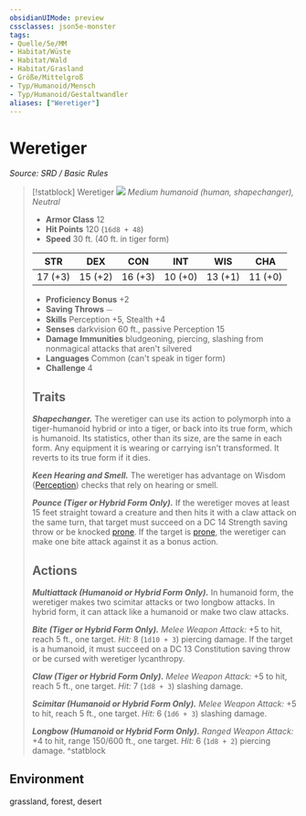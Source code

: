 ```yaml
---
obsidianUIMode: preview
cssclasses: json5e-monster
tags:
- Quelle/5e/MM
- Habitat/Wüste
- Habitat/Wald
- Habitat/Grasland
- Größe/Mittelgroß
- Typ/Humanoid/Mensch
- Typ/Humanoid/Gestaltwandler
aliases: ["Weretiger"]
---
```

# Weretiger
*Source: SRD / Basic Rules*  

> [!statblock] Weretiger
> ![](compendium/bestiary/humanoid/token/weretiger.png#token)
> *Medium humanoid (human, shapechanger), Neutral*
> 
> - **Armor Class** 12 
> - **Hit Points** 120 (`16d8 + 48`)
> - **Speed** 30 ft. (40 ft. in tiger form)
> 
> |STR|DEX|CON|INT|WIS|CHA|
> |:---:|:---:|:---:|:---:|:---:|:---:|
> |17 (+3)|15 (+2)|16 (+3)|10 (+0)|13 (+1)|11 (+0)|
> 
> - **Proficiency Bonus** +2
> - **Saving Throws** ⏤
> - **Skills** Perception +5, Stealth +4
> - **Senses** darkvision 60 ft., passive Perception 15
> - **Damage Immunities** bludgeoning, piercing, slashing from nonmagical attacks that aren't silvered
> - **Languages** Common (can't speak in tiger form)
> - **Challenge** 4
> 
> ## Traits
> 
> ***Shapechanger.*** The weretiger can use its action to polymorph into a tiger-humanoid hybrid or into a tiger, or back into its true form, which is humanoid. Its statistics, other than its size, are the same in each form. Any equipment it is wearing or carrying isn't transformed. It reverts to its true form if it dies.
> 
> ***Keen Hearing and Smell.*** The weretiger has advantage on Wisdom ([Perception](rules/skills.md#Perception)) checks that rely on hearing or smell.
> 
> ***Pounce (Tiger or Hybrid Form Only).*** If the weretiger moves at least 15 feet straight toward a creature and then hits it with a claw attack on the same turn, that target must succeed on a DC 14 Strength saving throw or be knocked [prone](rules/conditions.md#prone). If the target is [prone](rules/conditions.md#prone), the weretiger can make one bite attack against it as a bonus action.
> 
> ## Actions
> 
> ***Multiattack (Humanoid or Hybrid Form Only).*** In humanoid form, the weretiger makes two scimitar attacks or two longbow attacks. In hybrid form, it can attack like a humanoid or make two claw attacks.
> 
> ***Bite (Tiger or Hybrid Form Only).*** *Melee Weapon Attack:* +5 to hit, reach 5 ft., one target. *Hit:* 8 (`1d10 + 3`) piercing damage. If the target is a humanoid, it must succeed on a DC 13 Constitution saving throw or be cursed with weretiger lycanthropy.
> 
> ***Claw (Tiger or Hybrid Form Only).*** *Melee Weapon Attack:* +5 to hit, reach 5 ft., one target. *Hit:* 7 (`1d8 + 3`) slashing damage.
> 
> ***Scimitar (Humanoid or Hybrid Form Only).*** *Melee Weapon Attack:* +5 to hit, reach 5 ft., one target. *Hit:* 6 (`1d6 + 3`) slashing damage.
> 
> ***Longbow (Humanoid or Hybrid Form Only).*** *Ranged Weapon Attack:* +4 to hit, range 150/600 ft., one target. *Hit:* 6 (`1d8 + 2`) piercing damage.
^statblock

## Environment

grassland, forest, desert